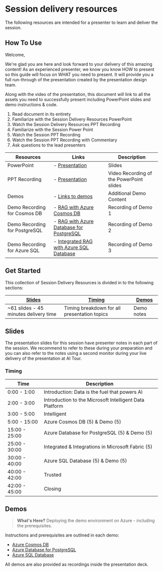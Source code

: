 # Session delivery resources

The following resources are intended for a presenter to learn and deliver the session.

## How To Use

Welcome,

We're glad you are here and look forward to your delivery of this amazing content! As an experienced presenter, we know you know HOW to present so this guide will focus on WHAT you need to present. It will provide you a full run-through of the presentation created by the presentation design team. 

Along with the video of the presentation, this document will link to all the assets you need to successfully present including PowerPoint slides and demo instructions &
code.

1.  Read document in its entirety
2.  Familiarize with the Session Delivery Resources PowerPoint
3.  Watch the Session Delivery Resources PPT Recording
4.  Familiarize with the Session Power Point
5.  Watch the Session PPT Recording  
6.  Watch the Session PPT Recording with Commentary 
7.  Ask questions to the lead presenters

| Resources          | Links                            | Description |
|-------------------|----------------------------------|-------------------|
| PowerPoint        | - [Presentation](../EN-US_BRK461_Tech.pdf) | Slides |
| PPT Recording     | - [Presentation](https://aitourassetstore.blob.core.windows.net/assets/BRK461%20Next%20gen%20AI%20apps%20with%20databases%20at%20scale%20anywhere/Power%20the%20next%20generation%20of%20AI%20apps%20with%20databases%20at%20scale%20anywhere_V1.0.mp4) | Video Recording of the PowerPoint slides |
| Demos             | - [Links to demos](#demos) | Additional Demo Content | 
| Demo Recording for Cosmos DB           | - [RAG with Azure Cosmos DB](https://aka.ms/AAs4l8v) | Recording of Demo 1 | 
| Demo Recording for PostgreSQL          | - [RAG with Azure Database for PostgreSQL](https://aitourassetstore.blob.core.windows.net/assets/BRK461%20Next%20gen%20AI%20apps%20with%20databases%20at%20scale%20anywhere/Power%20the%20next%20generation%20of%20AI%20apps%20with%20databases%20at%20scale%20anywhere%20-%20Azure%20Database%20for%20PostgreSQL%20Demo_V1.0.mp4) | Recording of Demo 2 | 
| Demo Recording for Azure SQL           | - [Integrated RAG with Azure SQL Database](https://aka.ms/AAs50ne) | Recording of Demo 3 | 



## Get Started

This collection of Session Delivery Resources is divided in to the following sections:

| [Slides](#slides) | [Timing](#timing) | [Demos](#demos) | 
|-------------------|---------------------------|--------------------------------------
| ~61 slides - 45 minutes delivery time | Timing breakdown for all presentation topics | Demo notes


## Slides

The presentation slides for this session have presenter notes in each part of the session.  We recommend to refer to these during your preparation and you can also refer to the notes using a second monitor during your live delivery of the presentation at AI Tour.

### Timing

| Time        | Description 
--------------|-------------
0:00 - 1:00   | Introduction: Data is the fuel that powers AI
2:00 - 3:00   | Introduction to the Microsoft Intelligent Data Platform
3:00 - 5:00   | Intelligent
5:00 - 15:00  | Azure Cosmos DB (5) & Demo (5)
15:00 - 25:00 | Azure Database for PostgreSQL (5) & Demo (5) 
25:00 - 30:00 | Integrated & Integrations in Microsoft Fabric (5)
30:00 - 40:00 | Azure SQL Database (5) & Demo (5)
40:00 - 42:00 | Trusted
42:00 - 45:00 | Closing



## Demos

>**What's Here?** Deploying the demo environment on Azure - including the prerequisites.

Instructions and prerequisites are outlined in each demo: 
- [Azure Cosmos DB](1-cosmos-db-nosql)
- [Azure Database for PostgreSQL](2-postgres-rag)
- [Azure SQL Database](3-azure-sql-ai-search)

All demos are also provided as recordings inside the presentation deck.